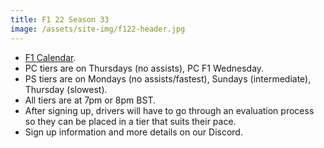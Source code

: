 ```yaml
---
title: F1 22 Season 33
image: /assets/site-img/f122-header.jpg
---
```


* [F1 Calendar](/f1/calendar).
* PC tiers are on Thursdays (no assists), PC F1 Wednesday.
* PS tiers are on Mondays (no assists/fastest), Sundays (intermediate), Thursday (slowest).
* All tiers are at 7pm or 8pm BST.
* After signing up, drivers will have to go through an evaluation process so they can be placed in a tier that suits their pace.
* Sign up information and more details on our Discord.
